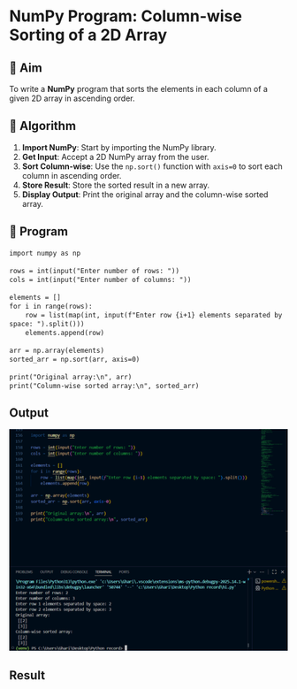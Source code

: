 # NumPy Program: Column-wise Sorting of a 2D Array

## 🎯 Aim
To write a **NumPy** program that sorts the elements in each column of a given 2D array in ascending order.

## 🧠 Algorithm

1. **Import NumPy**: Start by importing the NumPy library.
2. **Get Input**: Accept a 2D NumPy array from the user.
3. **Sort Column-wise**: Use the `np.sort()` function with `axis=0` to sort each column in ascending order.
4. **Store Result**: Store the sorted result in a new array.
5. **Display Output**: Print the original array and the column-wise sorted array.

## 🧾 Program
```
import numpy as np

rows = int(input("Enter number of rows: "))
cols = int(input("Enter number of columns: "))

elements = []
for i in range(rows):
    row = list(map(int, input(f"Enter row {i+1} elements separated by space: ").split()))
    elements.append(row)

arr = np.array(elements)
sorted_arr = np.sort(arr, axis=0)

print("Original array:\n", arr)
print("Column-wise sorted array:\n", sorted_arr)
```

## Output
![alt text](<Screenshot 2025-10-20 170923.png>)
## Result
